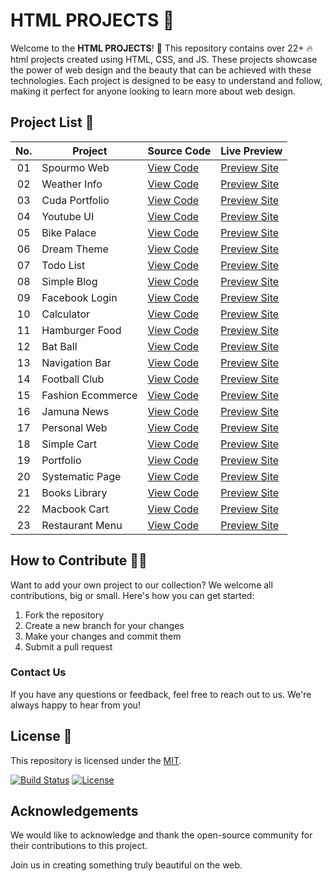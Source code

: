 # HTML PROJECTS 🚀

Welcome to the **HTML PROJECTS**! 🎉 This repository contains over 22+ 🔥 html projects created using HTML, CSS, and JS. These projects showcase the power of web design and the beauty that can be achieved with these technologies. Each project is designed to be easy to understand and follow, making it perfect for anyone looking to learn more about web design.

## Project List 📜

|  No.| Project         | Source Code                                                          | Live Preview         |
| :-: | ----------------|----------------------------------------------------------------------|-----------------------------------------------------
| 01  | Spourmo Web      | [View Code](https://github.com/alsiam/html-projects/tree/main/spourmo-web)      | [Preview Site](https://alsiam.github.io/html-projects/spourmo-web)
| 02  | Weather Info     | [View Code](https://github.com/alsiam/html-projects/tree/main/weather-info)     | [Preview Site](https://alsiam.github.io/html-projects/weather-info)
| 03  | Cuda Portfolio   | [View Code](https://github.com/alsiam/html-projects/tree/main/cuda-portfolio)   | [Preview Site](https://alsiam.github.io/html-projects/cuda-portfolio)
| 04  | Youtube UI       | [View Code](https://github.com/alsiam/html-projects/tree/main/youtube-ui)       | [Preview Site](https://alsiam.github.io/html-projects/youtube-ui)
| 05  | Bike Palace      | [View Code](https://github.com/alsiam/html-projects/tree/main/bike-palace)      | [Preview Site](https://alsiam.github.io/html-projects/bike-palace)
| 06  | Dream Theme      | [View Code](https://github.com/alsiam/html-projects/tree/main/dream-theme)      | [Preview Site](https://alsiam.github.io/html-projects/dream-theme)
| 07  | Todo List        | [View Code](https://github.com/alsiam/html-projects/tree/main/todo-list)        | [Preview Site](https://alsiam.github.io/html-projects/todo-list)
| 08  | Simple Blog      | [View Code](https://github.com/alsiam/html-projects/tree/main/simple-blog)      | [Preview Site](https://alsiam.github.io/html-projects/simple-blog)
| 09  | Facebook Login   | [View Code](https://github.com/alsiam/html-projects/tree/main/facebook-login)   | [Preview Site](https://alsiam.github.io/html-projects/facebook-login)
| 10  | Calculator       | [View Code](https://github.com/alsiam/html-projects/tree/main/calculator)       | [Preview Site](https://alsiam.github.io/html-projects/calculator)
| 11  | Hamburger Food   | [View Code](https://github.com/alsiam/html-projects/tree/main/hamburger-food)   | [Preview Site](https://alsiam.github.io/html-projects/hamburger-food)
| 12  | Bat Ball         | [View Code](https://github.com/alsiam/html-projects/tree/main/bat-ball)         | [Preview Site](https://alsiam.github.io/html-projects/bat-ball)
| 13  | Navigation Bar   | [View Code](https://github.com/alsiam/html-projects/tree/main/navigation-bar)   | [Preview Site](https://alsiam.github.io/html-projects/navigation-bar)
| 14  | Football Club    | [View Code](https://github.com/alsiam/html-projects/tree/main/football-club)    | [Preview Site](https://alsiam.github.io/html-projects/football-club)
| 15  | Fashion Ecommerce| [View Code](https://github.com/alsiam/html-projects/tree/main/fashion-ecommerce)| [Preview Site](https://alsiam.github.io/html-projects/fashion-ecommerce)
| 16  | Jamuna News      | [View Code](https://github.com/alsiam/html-projects/tree/main/jamuna-news)      | [Preview Site](https://alsiam.github.io/html-projects/jamuna-news)
| 17  | Personal Web     | [View Code](https://github.com/alsiam/html-projects/tree/main/personal-website) | [Preview Site](https://alsiam.github.io/html-projects/personal-website)
| 18  | Simple Cart      | [View Code](https://github.com/alsiam/html-projects/tree/main/simple-cart)      | [Preview Site](https://alsiam.github.io/html-projects/simple-cart)
| 19  | Portfolio     | [View Code](https://github.com/alsiam/html-projects/tree/main/portfolio)     | [Preview Site](https://alsiam.github.io/html-projects/portfolio)
| 20  | Systematic Page  | [View Code](https://github.com/alsiam/html-projects/tree/main/systematic-page)  | [Preview Site](https://alsiam.github.io/html-projects/systematic-page)
| 21  | Books Library    | [View Code](https://github.com/alsiam/html-projects/tree/main/books-library)    | [Preview Site](https://alsiam.github.io/html-projects/books-library)
| 22  | Macbook Cart     | [View Code](https://github.com/alsiam/html-projects/tree/main/macbook-cart)     | [Preview Site](https://alsiam.github.io/html-projects/macbook-cart)
| 23  | Restaurant Menu  | [View Code](https://github.com/alsiam/html-projects/tree/main/restaurnat-menu)  | [Preview Site](https://alsiam.github.io/html-projects/restaurnat-menu)

## How to Contribute 👨‍💻

Want to add your own project to our collection? We welcome all contributions, big or small. Here's how you can get started:

1. Fork the repository
2. Create a new branch for your changes
3. Make your changes and commit them
4. Submit a pull request

### Contact Us

If you have any questions or feedback, feel free to reach out to us. We're always happy to hear from you!

## License 📄

This repository is licensed under the [MIT](https://github.com/alsiam/html-projects/blob/main/LICENSE).

[![Build Status](https://img.shields.io/travis/alsiam/REPO.svg?style=flat-square)](https://travis-ci.org/alsiam/html-projects)
[![License](https://img.shields.io/badge/license-MIT-blue.svg?style=flat-square)](https://github.com/alsiam/html-projects/blob/master/LICENSE)

## Acknowledgements

We would like to acknowledge and thank the open-source community for their contributions to this project.

Join us in creating something truly beautiful on the web.
